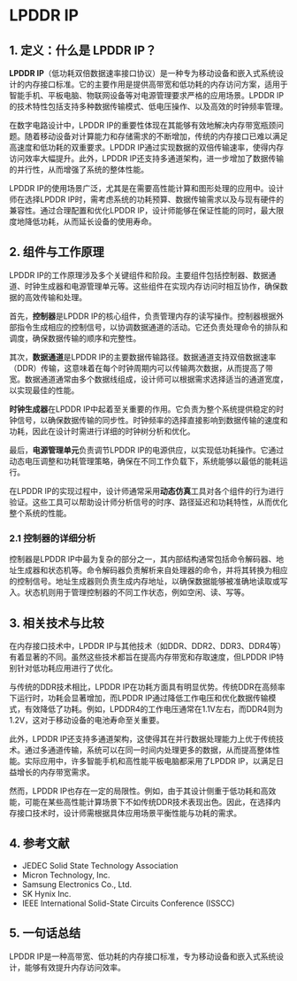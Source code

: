 # LPDDR IP

## 1. 定义：什么是 **LPDDR IP**？
**LPDDR IP**（低功耗双倍数据速率接口协议）是一种专为移动设备和嵌入式系统设计的内存接口标准。它的主要作用是提供高带宽和低功耗的内存访问方案，适用于智能手机、平板电脑、物联网设备等对电源管理要求严格的应用场景。LPDDR IP的技术特性包括支持多种数据传输模式、低电压操作、以及高效的时钟频率管理。

在数字电路设计中，LPDDR IP的重要性体现在其能够有效地解决内存带宽瓶颈问题。随着移动设备对计算能力和存储需求的不断增加，传统的内存接口已难以满足高速度和低功耗的双重要求。LPDDR IP通过实现数据的双倍传输速率，使得内存访问效率大幅提升。此外，LPDDR IP还支持多通道架构，进一步增加了数据传输的并行性，从而增强了系统的整体性能。

LPDDR IP的使用场景广泛，尤其是在需要高性能计算和图形处理的应用中。设计师在选择LPDDR IP时，需考虑系统的功耗预算、数据传输需求以及与现有硬件的兼容性。通过合理配置和优化LPDDR IP，设计师能够在保证性能的同时，最大限度地降低功耗，从而延长设备的使用寿命。

## 2. 组件与工作原理
LPDDR IP的工作原理涉及多个关键组件和阶段。主要组件包括控制器、数据通道、时钟生成器和电源管理单元等。这些组件在实现内存访问时相互协作，确保数据的高效传输和处理。

首先，**控制器**是LPDDR IP的核心组件，负责管理内存的读写操作。控制器根据外部指令生成相应的控制信号，以协调数据通道的活动。它还负责处理命令的排队和调度，确保数据传输的顺序和完整性。

其次，**数据通道**是LPDDR IP的主要数据传输路径。数据通道支持双倍数据速率（DDR）传输，这意味着在每个时钟周期内可以传输两次数据，从而提高了带宽。数据通道通常由多个数据线组成，设计师可以根据需求选择适当的通道宽度，以实现最佳的性能。

**时钟生成器**在LPDDR IP中起着至关重要的作用。它负责为整个系统提供稳定的时钟信号，以确保数据传输的同步性。时钟频率的选择直接影响到数据传输的速度和功耗，因此在设计时需进行详细的时钟树分析和优化。

最后，**电源管理单元**负责调节LPDDR IP的电源供应，以实现低功耗操作。它通过动态电压调整和功耗管理策略，确保在不同工作负载下，系统能够以最低的能耗运行。

在LPDDR IP的实现过程中，设计师通常采用**动态仿真**工具对各个组件的行为进行验证。这些工具可以帮助设计师分析信号的时序、路径延迟和功耗特性，从而优化整个系统的性能。

### 2.1 控制器的详细分析
控制器是LPDDR IP中最为复杂的部分之一，其内部结构通常包括命令解码器、地址生成器和状态机等。命令解码器负责解析来自处理器的命令，并将其转换为相应的控制信号。地址生成器则负责生成内存地址，以确保数据能够被准确地读取或写入。状态机则用于管理控制器的不同工作状态，例如空闲、读、写等。

## 3. 相关技术与比较
在内存接口技术中，LPDDR IP与其他技术（如DDR、DDR2、DDR3、DDR4等）有着显著的不同。虽然这些技术都旨在提高内存带宽和存取速度，但LPDDR IP特别针对低功耗应用进行了优化。

与传统的DDR技术相比，LPDDR IP在功耗方面具有明显优势。传统DDR在高频率下运行时，功耗会显著增加，而LPDDR IP通过降低工作电压和优化数据传输模式，有效降低了功耗。例如，LPDDR4的工作电压通常在1.1V左右，而DDR4则为1.2V，这对于移动设备的电池寿命至关重要。

此外，LPDDR IP还支持多通道架构，这使得其在并行数据处理能力上优于传统技术。通过多通道传输，系统可以在同一时间内处理更多的数据，从而提高整体性能。实际应用中，许多智能手机和高性能平板电脑都采用了LPDDR IP，以满足日益增长的内存带宽需求。

然而，LPDDR IP也存在一定的局限性。例如，由于其设计侧重于低功耗和高效能，可能在某些高性能计算场景下不如传统DDR技术表现出色。因此，在选择内存接口技术时，设计师需根据具体应用场景平衡性能与功耗的需求。

## 4. 参考文献
- JEDEC Solid State Technology Association
- Micron Technology, Inc.
- Samsung Electronics Co., Ltd.
- SK Hynix Inc.
- IEEE International Solid-State Circuits Conference (ISSCC)

## 5. 一句话总结
LPDDR IP是一种高带宽、低功耗的内存接口标准，专为移动设备和嵌入式系统设计，能够有效提升内存访问效率。